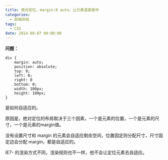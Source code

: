 ```yaml
---
title: 绝对定位，margin:0 auto，让元素竖直居中
categories:
  - 前端杂烩
tags:
  - CSS
date: 2014-08-07 00:00:00
---
```



**问题：**

    div {
        margin: auto;
        position: absolute;
        top: 0;
        left: 0;
        right: 0
        bottom: 0;
        width: 100px;
        height: 100px;
    }
 
是如何自适应的。

原因是，绝对定位的布局取决于三个因素，一个是元素的位置，一个是元素的尺寸，一个是元素的margin值。

没有设置尺寸和 margin 的元素会自适应剩余空间，位置固定则分配尺寸，尺寸固定边会分配 margin，都是自适应的。

IE7- 的渲染方式不同，渲染规则也不一样，他不会让定位元素去自适应。
